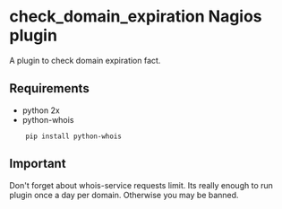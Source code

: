 # check_domain_expiration Nagios plugin

A plugin to check domain expiration fact. 

## Requirements

* python 2x
* python-whois
```
    pip install python-whois
```

## Important
Don't forget about whois-service requests limit. Its really enough to run plugin once a day per domain. Otherwise you may be banned.